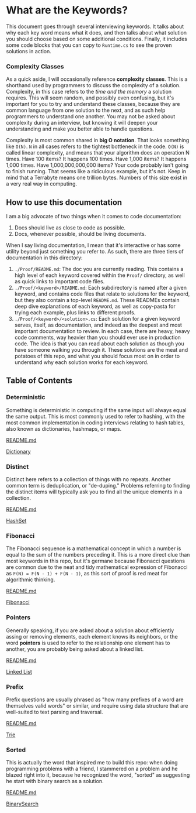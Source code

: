 # What are the Keywords?

This document goes through several interviewing keywords. It talks about why each key word means what it does, and then talks about what solution you should choose based on some additional conditions. Finally, it includes some code blocks that you can copy to `Runtime.cs` to see the proven solutions in action.

### Complexity Classes

As a quick aside, I will occasionally reference **complexity classes**. This is a shorthand used by programmers to discuss the complexity of a solution. Complexity, in this case refers to the _time and the memory_ a solution requires. This will seem random, and possibly even confusing, but it's important for you to try and understand these classes, because they are common language from one solution to the next, and as such help programmers to understand one another. You may not be asked about complexity during an interview, but knowing it will deepen your understanding and make you better able to handle questions.

Complexity is most common shared in **big O notation**. That looks something like `O(N)`. `N` in all cases refers to the tightest bottleneck in the code. `O(N)` is called linear complexity, and means that your algorithm does an operation N times. Have 100 items? It happens 100 times. Have 1,000 items? It happens 1,000 times. Have 1,000,000,000,000 items? Your code probably isn't going to finish running. That seems like a ridiculous example, but it's not. Keep in mind that a Terrabyte means one trillion bytes. Numbers of this size exist in a very real way in computing.

## How to use this documentation

I am a big advocate of two things when it comes to code documentation:

1. Docs should live as close to code as possible.
2. Docs, whenever possible, should be living documents.

When I say living documentation, I mean that it's interactive or has some utility beyond just something you refer to. As such, there are three tiers of documentation in this directory:

1. `./Proof/README.md`: The doc you are currently reading. This contains a high level of each keyword covered within the `Proof/` directory, as well as quick links to important code files.
2. `./Proof/<keyword>/README.md`: Each subdirectory is named after a given keyword, and contains code files that relate to solutions for the keyword, but they also contain a top-level `README.md`. These READMEs contain deep dive explanations of each keyword, as well as copy-pasta for trying each example, plus links to different proofs.
2. `./Proof/<keyword>/<solution>.cs`: Each solution for a given keyword serves, itself, as documentation, and indeed as the deepest and most important documentation to review. In each case, there are heavy, heavy code comments, way heavier than you should ever use in production code. The idea is that you can read about each solution as though you have someone walking you through it. These solutions are the meat and potatoes of this repo, and what you should focus most on in order to understand why each solution works for each keyword.

## Table of Contents

### Deterministic

Something is deterministic in computing if the same input will always equal the same output. This is most commonly used to refer to hashing, with the most common implementation in coding interviews relating to hash tables, also known as dictionaries, hashmaps, or maps.

[README.md](/src/Proof/Deterministic/README.md)

[Dictionary](/src/Proof/Deterministic/Dictionary.cs)

### Distinct

Distinct here refers to a collection of things with no repeats. Another common term is deduplication, or "de-duping." Problems referring to finding the distinct items will typically ask you to find all the unique elements in a collection.

[README.md](/src/Proof/Distinct/README.md)

[HashSet](/src/Proof/Distinct/HashSet.cs)

### Fibonacci

The Fibonacci sequence is a mathematical concept in which a number is equal to the sum of the numbers preceding it. This is a more direct clue than most keywords in this repo, but it's germane because Fibonacci questions are common due to the neat and tidy mathematical expression of Fibonacci as `F(N) = F(N - 1) + F(N - 1)`, as this sort of proof is red meat for algorithmic thinking.

[README.md](/src/Proof/Fibonacci/README.md)

[Fibonacci](/src/Proof/Fibonacci/Fibonacci.cs)

### Pointers

Generally speaking, if you are asked about a solution about efficiently assing or removing elements, each element knows its neighbors, or the word **pointers** is used to refer to the relationship one element has to another, you are probably being asked about a linked list.

[README.md](/src/Proof/Pointers/README.md)

[Linked List](/src/Proof/Pointers/LinkedList.cs)


### Prefix

Prefix questions are usually phrased as "how many prefixes of a word are themselves valid words" or similar, and require using data structure that are well-suited to text parsing and traversal.

[README.md](/src/Proof/Prefix/README.md)

[Trie](/src/Proof/Prefix/Trie.cs)

### Sorted

This is actually the word that inspired me to build this repo: when doing programming problems with a friend, I stammered on a problem and he blazed right into it, because he recognized the word, "sorted" as suggesting he start with binary search as a solution.

[README.md](/src/Proof/Sorted/README.md)

[BinarySearch](/src/Proof/Sorted/BinarySearch.cs)